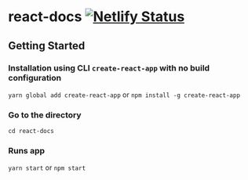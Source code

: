 # react-docs [![Netlify Status](https://api.netlify.com/api/v1/badges/8435d565-258e-4123-b227-1552bbfda381/deploy-status)](https://app.netlify.com/sites/react-docs/deploys)

## Getting Started
### Installation using CLI `create-react-app` with no build configuration
`yarn global add create-react-app` or `npm install -g create-react-app`

### Go to the directory
`cd react-docs`

### Runs app
`yarn start` or `npm start` 